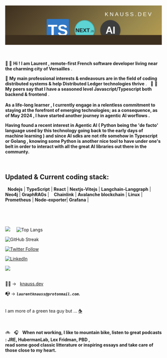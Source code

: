 ![banner](./github_banner.png)
<br>  
&nbsp;

 **👋 👋**  **Hi !   I am Laurent , remote-first French software developer living near the charming city of Versailles** . <br>
 
  
 👀 **My main professional interests & endeavours are in the field of  coding distributed systems & help Distributed Ledger technologies thrive** . 
 &nbsp;
 👨 👩 **My peers say that I have a seasoned level  Javascript/Typescript both backend & frontend** .
 <br>
 &nbsp; 
 <br> 
**As a life-long learner , I currently engage in  a relentless commitment to staying at the forefront of emerging technologies; as a consequence, as of May 2024 , I have started another journey in agentic AI worflows .**  <br>

**Having  found a recent interest in Agentic AI ( Python being the 'de facto' language used by this technology going back to the early days of machine learning ) and  since AI sdks are not rife somehow  in Typescript or Golang , knowing some Python is  another nice tool to have under one's belt in order to interact with all the great AI libraries out there in the communty.**
 
&nbsp;  

**<h2 align="left">Updated & Current coding stack:</h2>**
&nbsp; 
 **Nodejs**         | **TypeScript** | **React**        | **Nextjs-Vitejs**    |  **Langchain-Langgraph**    | **Neo4j** | **GraphRAGs** | 
 &nbsp;&nbsp;
 **Chainlink** |  **Avalanche blockchain**  | **Linux**          | **Prometheus** | **Node-exporter**| **Grafana**    |    
&nbsp; 

<h2 align="center"> </h2>
&nbsp;




![](https://github-readme-stats.vercel.app/api?username=laurentknauss&show_icons=true)  &nbsp; &nbsp;   ![Top Langs](https://github-readme-stats.vercel.app/api/top-langs/?username=laurentknauss&theme=light)
&nbsp;

![GitHub Streak](https://github-readme-streak-stats.herokuapp.com/?user=[laurentknauss])



[![Twitter Follow](https://img.shields.io/twitter/follow/laurentknauss?color=1DA1F2&logo=twitter&style=for-the-badge)](https://twitter.com/laurentknauss)          

[![LinkedIn](https://img.shields.io/badge/LinkedIn-0077B5?style=for-the-badge&logo=linkedin&logoColor=white)](https://www.linkedin.com/in/laurent-knauss/)
&nbsp;


![](https://komarev.com/ghpvc/?username=laurentknauss)
&nbsp; 
<h2 align="center"> </h2>

**✍🏻**  -> &nbsp; [knauss.dev](https://knauss.dev)  &nbsp; &nbsp;  &nbsp;  

**📭** -> ***`laurentknauss@protonmail.com`.*** <br>
&nbsp;

I am more of a green tea guy but ... **[☕️](https://buymeacoffee.com/5rr1ank5gl)**



&nbsp;



🚲 &nbsp;  🎧 &nbsp;  **When not working, I like to mountain bike, listen to great podcasts : JRE, HubermanLab, Lex Fridman, PBD ,   
read some good classic litterature or inspiring essays  and take care of those close to my heart.**  
&nbsp;
&nbsp;


